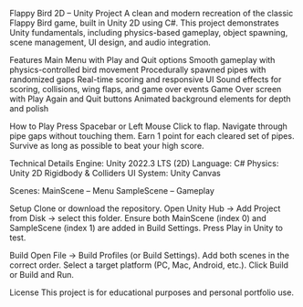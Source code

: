 Flappy Bird 2D – Unity Project
A clean and modern recreation of the classic Flappy Bird game, built in Unity 2D using C#. This project demonstrates Unity fundamentals, including physics-based gameplay, object spawning, scene management, UI design, and audio integration.

Features
Main Menu with Play and Quit options
Smooth gameplay with physics-controlled bird movement
Procedurally spawned pipes with randomized gaps
Real-time scoring and responsive UI
Sound effects for scoring, collisions, wing flaps, and game over events
Game Over screen with Play Again and Quit buttons
Animated background elements for depth and polish

How to Play
Press Spacebar or Left Mouse Click to flap.
Navigate through pipe gaps without touching them.
Earn 1 point for each cleared set of pipes.
Survive as long as possible to beat your high score.

Technical Details
Engine: Unity 2022.3 LTS (2D)
Language: C#
Physics: Unity 2D Rigidbody & Colliders
UI System: Unity Canvas

Scenes:
MainScene – Menu
SampleScene – Gameplay

Setup
Clone or download the repository.
Open Unity Hub → Add Project from Disk → select this folder.
Ensure both MainScene (index 0) and SampleScene (index 1) are added in Build Settings.
Press Play in Unity to test.

Build
Open File → Build Profiles (or Build Settings).
Add both scenes in the correct order.
Select a target platform (PC, Mac, Android, etc.).
Click Build or Build and Run.

License
This project is for educational purposes and personal portfolio use.

